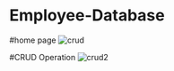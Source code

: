 # Employee-Database
#home page 
![crud](https://github.com/Tanmay03027/Employee-Database/assets/141415173/d0be3c09-610c-4e87-b5d2-052532a98575)

#CRUD Operation
![crud2](https://github.com/Tanmay03027/Employee-Database/assets/141415173/f7897cda-ba67-44c2-a4d8-fcd195295114)


